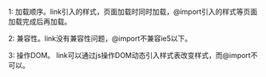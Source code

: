 1: 加载顺序。link引入的样式，页面加载时同时加载，@import引入的样式等页面加载完成后再加载。

2: 兼容性。link没有兼容性问题，@import不兼容ie5以下。

3: 操作DOM。 link可以通过js操作DOM动态引入样式表改变样式，而@import不可以。